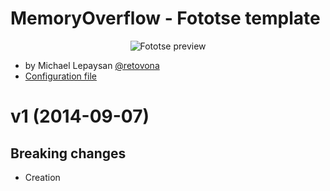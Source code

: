 # MemoryOverflow - Fototse template

<p align="center">
  <img src="https://raw.githubusercontent.com/XavierBoubert/MemoryOverflow/master/templates/fototse/fototse-preview.png" alt="Fototse preview"/>
</p>

* by Michael Lepaysan [@retovona](https://twitter.com/retovona)
* [Configuration file](https://github.com/XavierBoubert/MemoryOverflow/blob/master/templates/fototse/fototse.md)

<a name="1"></a>
# v1 (2014-09-07)

## Breaking changes

- Creation
